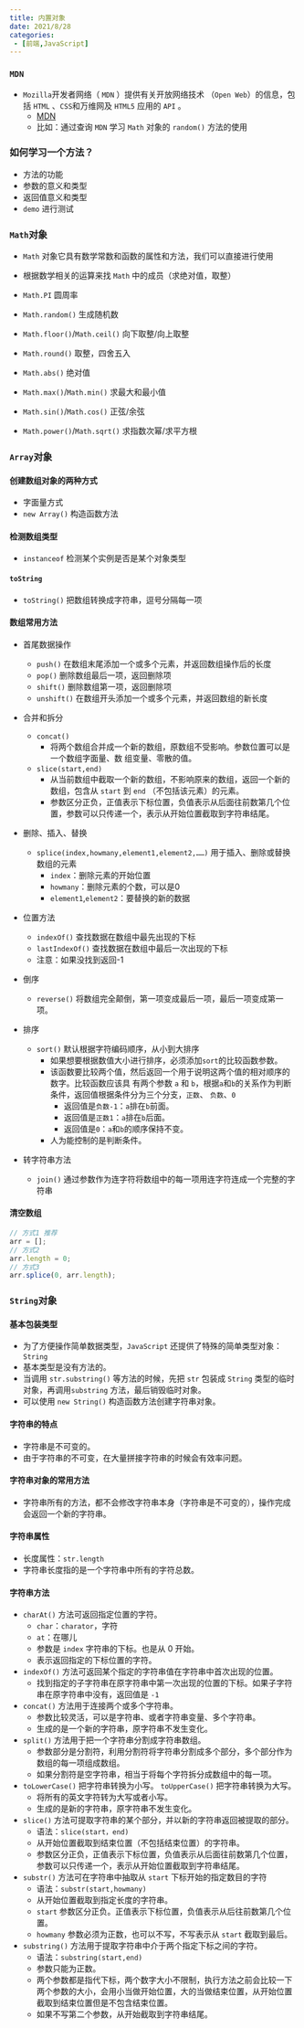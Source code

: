```yaml
---
title: 内置对象
date: 2021/8/28
categories:
 - [前端,JavaScript]
---
```


### `MDN`

- `Mozilla`开发者网络（ `MDN` ）提供有关开放网络技术 （`Open Web`）的信息，包括 `HTML` 、`CSS`和万维网及 `HTML5` 应用的 `API` 。
  - [MDN](https://developer.mozilla.org/zh-CN/) 
  - 比如：通过查询 `MDN` 学习 `Math` 对象的 `random()` 方法的使用

### 如何学习一个方法？

- 方法的功能 
- 参数的意义和类型 
- 返回值意义和类型 
- `demo` 进行测试

### `Math`对象

- `Math` 对象它具有数学常数和函数的属性和方法，我们可以直接进行使用
- 根据数学相关的运算来找 `Math` 中的成员（求绝对值，取整）

- `Math.PI` 圆周率
- `Math.random()` 生成随机数
- `Math.floor()`/`Math.ceil()` 向下取整/向上取整
- `Math.round()` 取整，四舍五入
- `Math.abs()` 绝对值
- `Math.max()`/`Math.min()` 求最大和最小值
- `Math.sin()`/`Math.cos()` 正弦/余弦
- `Math.power()`/`Math.sqrt()` 求指数次幂/求平方根

### `Array`对象

#### 创建数组对象的两种方式

- 字面量方式
- `new Array()` 构造函数方法

#### 检测数组类型

- `instanceof` 检测某个实例是否是某个对象类型

#### `toString`

- `toString()` 把数组转换成字符串，逗号分隔每一项

#### 数组常用方法

- 首尾数据操作
  - `push()` 在数组末尾添加一个或多个元素，并返回数组操作后的长度
  - `pop()` 删除数组最后一项，返回删除项
  - `shift()` 删除数组第一项，返回删除项
  - `unshift()` 在数组开头添加一个或多个元素，并返回数组的新长度

- 合并和拆分
  - `concat()` 
    - 将两个数组合并成一个新的数组，原数组不受影响。参数位置可以是一个数组字面量、数 组变量、零散的值。
  - `slice(start,end)`
    - 从当前数组中截取一个新的数组，不影响原来的数组，返回一个新的数组，包含从 `start` 到 `end` （不包括该元素）的元素。
    - 参数区分正负，正值表示下标位置，负值表示从后面往前数第几个位置，参数可以只传递一个，表示从开始位置截取到字符串结尾。

- 删除、插入、替换
  - `splice(index,howmany,element1,element2,……)` 用于插入、删除或替换数组的元素
    - `index`：删除元素的开始位置
    - `howmany`：删除元素的个数，可以是0 
    - `element1`,`element2`：要替换的新的数据

- 位置方法
  - `indexOf()` 查找数据在数组中最先出现的下标
  - `lastIndexOf()` 查找数据在数组中最后一次出现的下标
  - 注意：如果没找到返回-1

- 倒序
  - `reverse()` 将数组完全颠倒，第一项变成最后一项，最后一项变成第一项。

- 排序
  - `sort()` 默认根据字符编码顺序，从小到大排序
    - 如果想要根据数值大小进行排序，必须添加`sort`的比较函数参数。
    - 该函数要比较两个值，然后返回一个用于说明这两个值的相对顺序的数字。比较函数应该具 有两个参数 `a` 和 `b`，根据`a`和`b`的关系作为判断条件，返回值根据条件分为三个分支，`正数`、 `负数`、`0`
      - 返回值是`负数-1`：`a`排在`b`前面。
      - 返回值是`正数1`：`a`排在`b`后面。
      - 返回值是`0`：`a`和`b`的顺序保持不变。
    - 人为能控制的是判断条件。

- 转字符串方法
  - `join()` 通过参数作为连字符将数组中的每一项用连字符连成一个完整的字符串

#### 清空数组

```js
// 方式1 推荐
arr = [];
// 方式2 
arr.length = 0;
// 方式3
arr.splice(0, arr.length);
```

### `String`对象

#### 基本包装类型

- 为了方便操作简单数据类型，`JavaScript` 还提供了特殊的简单类型对象：`String`
- 基本类型是没有方法的。
- 当调用 `str.substring()` 等方法的时候，先把 `str` 包装成 `String` 类型的临时对象，再调用`substring`  方法，最后销毁临时对象。
- 可以使用 `new String()` 构造函数方法创建字符串对象。

#### 字符串的特点

- 字符串是不可变的。
- 由于字符串的不可变，在大量拼接字符串的时候会有效率问题。

#### 字符串对象的常用方法

- 字符串所有的方法，都不会修改字符串本身（字符串是不可变的），操作完成会返回一个新的字符串。

#### 字符串属性

- 长度属性：`str.length`
- 字符串长度指的是一个字符串中所有的字符总数。

#### 字符串方法

- `charAt()` 方法可返回指定位置的字符。
  - `char`：`charator`，字符
  - `at`：在哪儿
  - 参数是 `index` 字符串的下标。也是从 0 开始。
  - 表示返回指定的下标位置的字符。
- `indexOf()` 方法可返回某个指定的字符串值在字符串中首次出现的位置。
  - 找到指定的子字符串在原字符串中第一次出现的位置的下标。如果子字符串在原字符串中没有，返回值是 `-1`
- `concat()` 方法用于连接两个或多个字符串。
  - 参数比较灵活，可以是字符串、或者字符串变量、多个字符串。
  - 生成的是一个新的字符串，原字符串不发生变化。
- `split()` 方法用于把一个字符串分割成字符串数组。
  - 参数部分是分割符，利用分割符将字符串分割成多个部分，多个部分作为数组的每一项组成数组。
  - 如果分割符是空字符串，相当于将每个字符拆分成数组中的每一项。
- `toLowerCase()` 把字符串转换为小写。 `toUpperCase()` 把字符串转换为大写。
  - 将所有的英文字符转为大写或者小写。
  - 生成的是新的字符串，原字符串不发生变化。
- `slice()` 方法可提取字符串的某个部分，并以新的字符串返回被提取的部分。
  - 语法：`slice(start，end)`
  - 从开始位置截取到结束位置（不包括结束位置）的字符串。
  - 参数区分正负，正值表示下标位置，负值表示从后面往前数第几个位置，参数可以只传递一个，表示从开始位置截取到字符串结尾。
- `substr()` 方法可在字符串中抽取从 `start` 下标开始的指定数目的字符
  - 语法：`substr(start,howmany)`
  - 从开始位置截取到指定长度的字符串。
  - `start` 参数区分正负。正值表示下标位置，负值表示从后往前数第几个位置。
  - `howmany` 参数必须为正数，也可以不写，不写表示从 `start` 截取到最后。
- `substring()` 方法用于提取字符串中介于两个指定下标之间的字符。
  - 语法：`substring(start,end)`
  - 参数只能为正数。
  - 两个参数都是指代下标，两个数字大小不限制，执行方法之前会比较一下两个参数的大小，会用小当做开始位置，大的当做结束位置，从开始位置截取到结束位置但是不包含结束位置。
  - 如果不写第二个参数，从开始截取到字符串结尾。

